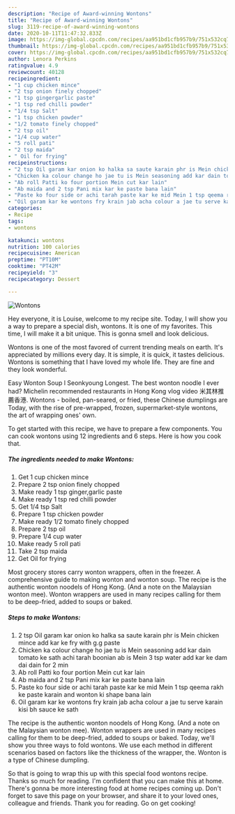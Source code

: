 ```yaml
---
description: "Recipe of Award-winning Wontons"
title: "Recipe of Award-winning Wontons"
slug: 3119-recipe-of-award-winning-wontons
date: 2020-10-11T11:47:32.833Z
image: https://img-global.cpcdn.com/recipes/aa951bd1cfb957b9/751x532cq70/wontons-recipe-main-photo.jpg
thumbnail: https://img-global.cpcdn.com/recipes/aa951bd1cfb957b9/751x532cq70/wontons-recipe-main-photo.jpg
cover: https://img-global.cpcdn.com/recipes/aa951bd1cfb957b9/751x532cq70/wontons-recipe-main-photo.jpg
author: Lenora Perkins
ratingvalue: 4.9
reviewcount: 40128
recipeingredient:
- "1 cup chicken mince"
- "2 tsp onion finely chopped"
- "1 tsp gingergarlic paste"
- "1 tsp red chilli powder"
- "1/4 tsp Salt"
- "1 tsp chicken powder"
- "1/2 tomato finely chopped"
- "2 tsp oil"
- "1/4 cup water"
- "5 roll pati"
- "2 tsp maida"
- " Oil for frying"
recipeinstructions:
- "2 tsp Oil garam kar onion ko halka sa saute karain phr is Mein chicken mince add kar ke fry with g.g paste"
- "Chicken ka colour change ho jae tu is Mein seasoning add kar dain tomato ke sath achi tarah boonian ab is Mein 3 tsp water add kar ke dam dai dain for 2 min"
- "Ab roll Patti ko four portion Mein cut kar lain"
- "Ab maida and 2 tsp Pani mix kar ke paste bana lain"
- "Paste ko four side or achi tarah paste kar ke mid Mein 1 tsp qeema rakh ke paste karain and wonton ki shape bana lain"
- "Oil garam kar ke wontons fry krain jab acha colour a jae tu serve karain kisi bh sauce ke sath"
categories:
- Recipe
tags:
- wontons

katakunci: wontons 
nutrition: 100 calories
recipecuisine: American
preptime: "PT10M"
cooktime: "PT42M"
recipeyield: "3"
recipecategory: Dessert

---
```



![Wontons](https://img-global.cpcdn.com/recipes/aa951bd1cfb957b9/751x532cq70/wontons-recipe-main-photo.jpg)

Hey everyone, it is Louise, welcome to my recipe site. Today, I will show you a way to prepare a special dish, wontons. It is one of my favorites. This time, I will make it a bit unique. This is gonna smell and look delicious.

Wontons is one of the most favored of current trending meals on earth. It's appreciated by millions every day. It is simple, it is quick, it tastes delicious. Wontons is something that I have loved my whole life. They are fine and they look wonderful.

Easy Wonton Soup l Seonkyoung Longest. The best wonton noodle I ever had? Michelin recommended restaurants in Hong Kong vlog video 米其林推薦香港. Wontons - boiled, pan-seared, or fried, these Chinese dumplings are Today, with the rise of pre-wrapped, frozen, supermarket-style wontons, the art of wrapping ones&#39; own.


To get started with this recipe, we have to prepare a few components. You can cook wontons using 12 ingredients and 6 steps. Here is how you cook that.

<!--inarticleads1-->

##### The ingredients needed to make Wontons:

1. Get 1 cup chicken mince
1. Prepare 2 tsp onion finely chopped
1. Make ready 1 tsp ginger,garlic paste
1. Make ready 1 tsp red chilli powder
1. Get 1/4 tsp Salt
1. Prepare 1 tsp chicken powder
1. Make ready 1/2 tomato finely chopped
1. Prepare 2 tsp oil
1. Prepare 1/4 cup water
1. Make ready 5 roll pati
1. Take 2 tsp maida
1. Get  Oil for frying


Most grocery stores carry wonton wrappers, often in the freezer. A comprehensive guide to making wonton and wonton soup. The recipe is the authentic wonton noodels of Hong Kong. (And a note on the Malaysian wonton mee). Wonton wrappers are used in many recipes calling for them to be deep-fried, added to soups or baked. 

<!--inarticleads2-->

##### Steps to make Wontons:

1. 2 tsp Oil garam kar onion ko halka sa saute karain phr is Mein chicken mince add kar ke fry with g.g paste
1. Chicken ka colour change ho jae tu is Mein seasoning add kar dain tomato ke sath achi tarah boonian ab is Mein 3 tsp water add kar ke dam dai dain for 2 min
1. Ab roll Patti ko four portion Mein cut kar lain
1. Ab maida and 2 tsp Pani mix kar ke paste bana lain
1. Paste ko four side or achi tarah paste kar ke mid Mein 1 tsp qeema rakh ke paste karain and wonton ki shape bana lain
1. Oil garam kar ke wontons fry krain jab acha colour a jae tu serve karain kisi bh sauce ke sath


The recipe is the authentic wonton noodels of Hong Kong. (And a note on the Malaysian wonton mee). Wonton wrappers are used in many recipes calling for them to be deep-fried, added to soups or baked. Today, we&#39;ll show you three ways to fold wontons. We use each method in different scenarios based on factors like the thickness of the wrapper, the. Wonton is a type of Chinese dumpling. 

So that is going to wrap this up with this special food wontons recipe. Thanks so much for reading. I'm confident that you can make this at home. There's gonna be more interesting food at home recipes coming up. Don't forget to save this page on your browser, and share it to your loved ones, colleague and friends. Thank you for reading. Go on get cooking!
